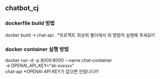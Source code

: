 ## chatbot_cj

### dockerfile build 방법
docker build -t chat-api .
*프로젝트 최상위 폴더에서 위 명령어 실행해 주세요!!!

### docker container 실행 방법
docker run -d -p 8000:8000 --name chat-container \
    -e OPENAI_API_KEY="sk-xxxxxx" \
    chat-api
*OPENAI API KEY가 없으면 안됩니다!!!